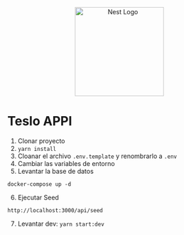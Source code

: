 <p align="center">
  <a href="http://nestjs.com/" target="blank"><img src="https://nestjs.com/img/logo-small.svg" width="200" alt="Nest Logo" /></a>
</p>

# Teslo APPI

1. Clonar proyecto
2. ```yarn install```
3. Cloanar el archivo ```.env.template``` y renombrarlo a ```.env```
4. Cambiar las variables de entorno
5. Levantar la base de datos
```
docker-compose up -d
```
6. Ejecutar Seed
```
http://localhost:3000/api/seed
```
7. Levantar dev: ```yarn start:dev```